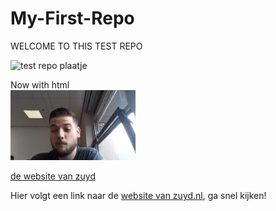# My-First-Repo
WELCOME TO THIS TEST REPO

![test repo plaatje](https://github.com/user-attachments/assets/55d63722-75d8-484d-bada-dac89ccda4b4)


Now with html
<br>
<img src="repo foto.jpg" alt="test repo plaatje" width = "200">

<a href="www.zuyd.nl">de website van zuyd</a>

Hier volgt een link naar de [website van zuyd.nl](https://zuyd.nl), ga snel kijken!
